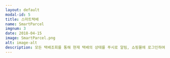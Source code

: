 ```yaml
---
layout: default
modal-id: 5
title: 스마트택배
name: SmartParcel
imgnum: 3
date: 2018-04-15
image: SmartParcel.png
alt: image-alt
description: 모든 택배조회를 통해 현재 택배의 상태를 푸시로 알림, 쇼핑몰에 로그인하여 배송정보와 상품 정보를 불러와 이용자가 구입한 물건에 대한 다이어리를 보여주고 택배예약을 통해 택배기사가 방문 또는 편의점에 가져가 택배를 보낼 수 있는 앱입니다.
---
```


